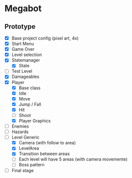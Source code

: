# Megabot

## Prototype

- [x] Base project config (pixel art, 4x)
- [x] Start Menu
- [x] Game Over
- [x] Level selection
- [x] Statemanager
	- [x] State
- [ ] Test Level
- [x] Damageables
- [x] Player
	- [x] Base class
	- [x] Idle
	- [x] Move
	- [x] Jump / Fall
	- [x] Hit
	- [ ] Shoot
	- [x] Player Graphics
- [ ] Enemies
- [ ] Hazards
- [ ] Level Generic
	- [x] Camera (with follow to area)
	- [x] LevelArea
	- [x] Transition between areas
	- [ ] Each level will have 5 areas (with camera movemente)
	- [ ] Boss pattern 
- [ ] Final stage
